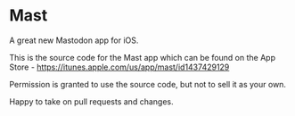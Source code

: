 # Mast
A great new Mastodon app for iOS.

This is the source code for the Mast app which can be found on the App Store - https://itunes.apple.com/us/app/mast/id1437429129

Permission is granted to use the source code, but not to sell it as your own.

Happy to take on pull requests and changes.
